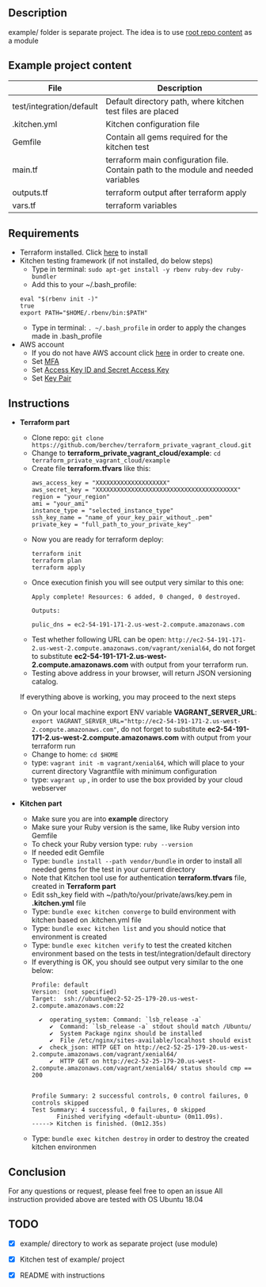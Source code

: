 ## Description
example/ folder is separate project. The idea is to use [root repo content](https://github.com/berchev/terraform_private_vagrant_cloud) as a module

## Example project content
| File                   | Description                      |
|         ---            |                ---               |
| test/integration/default | Default directory path, where kitchen test files are placed |
| .kitchen.yml | Kitchen configuration file |
| Gemfile | Contain all gems required for the kitchen test |
| main.tf | terraform main configuration file. Contain path to the module and needed variables |
| outputs.tf | terraform output after terraform apply |
| vars.tf | terraform variables |

## Requirements
- Terraform installed. Click [here](https://learn.hashicorp.com/terraform/getting-started/install.html) to install
- Kitchen testing framework (if not installed, do below steps)
  - Type in terminal: `sudo apt-get install -y rbenv ruby-dev ruby-bundler`
  - Add this to your ~/.bash_profile:
  ```
  eval "$(rbenv init -)"
  true
  export PATH="$HOME/.rbenv/bin:$PATH"
  ```
  - Type in terminal: `. ~/.bash_profile` in order to apply the changes made in .bash_profile
- AWS account
  - If you do not have AWS account click [here](https://aws.amazon.com/premiumsupport/knowledge-center/create-and-activate-aws-account/) in order to create one.
  - Set [MFA](https://docs.aws.amazon.com/general/latest/gr/aws-sec-cred-types.html#multi-factor-authentication)
  - Set [Access Key ID and Secret Access Key ](https://docs.aws.amazon.com/general/latest/gr/aws-sec-cred-types.html#access-keys-and-secret-access-keys)
  - Set [Key Pair](https://docs.aws.amazon.com/general/latest/gr/aws-sec-cred-types.html#key-pairs)

## Instructions
- **Terraform part**
  - Clone repo: `git clone https://github.com/berchev/terraform_private_vagrant_cloud.git`
  - Change to **terraform_private_vagrant_cloud/example**: `cd terraform_private_vagrant_cloud/example`
  - Create file **terraform.tfvars** like this:
    ```
    aws_access_key = "XXXXXXXXXXXXXXXXXXXX"
    aws_secret_key = "XXXXXXXXXXXXXXXXXXXXXXXXXXXXXXXXXXXXXXXX"
    region = "your_region"
    ami = "your_ami"
    instance_type = "selected_instance_type"
    ssh_key_name = "name_of your_key_pair_without_.pem"
    private_key = "full_path_to_your_private_key"
    ```
  - Now you are ready for terraform deploy:
    ``` 
    terraform init
    terraform plan
    terraform apply
    ```
  - Once execution finish you will see output very similar to this one:
    ```
    Apply complete! Resources: 6 added, 0 changed, 0 destroyed.

    Outputs:

    pulic_dns = ec2-54-191-171-2.us-west-2.compute.amazonaws.com
    ```
  - Test whether following URL can be open: `http://ec2-54-191-171-2.us-west-2.compute.amazonaws.com/vagrant/xenial64`, do not forget to substitute **ec2-54-191-171-2.us-west-2.compute.amazonaws.com** with output from your terraform run.
  - Testing above address in your browser, will return JSON versioning catalog.

  
  If everything above is working, you may proceed to the next steps
  - On your local machine export ENV variable **VAGRANT_SERVER_URL**: `export VAGRANT_SERVER_URL="http://ec2-54-191-171-2.us-west-2.compute.amazonaws.com"`, do not forget to substitute **ec2-54-191-171-2.us-west-2.compute.amazonaws.com** with output from your terraform run
  - Change to home: `cd $HOME`
  - type: `vagrant init -m vagrant/xenial64`, which will place to your current directory Vagrantfile with minimum configuration
  - type: `vagrant up` , in order to use the box provided by your cloud webserver

- **Kitchen part**
  - Make sure you are into **example** directory 
  - Make sure your Ruby version is the same, like Ruby version into Gemfile
  - To check your Ruby version type: `ruby --version`
  - If needed edit Gemfile
  - Type: `bundle install --path vendor/bundle` in order to install all needed gems for the test in your current directory
  - Note that Kitchen tool use for authentication **terraform.tfvars** file, created in **Terraform part**
  - Edit ssh_key field with ~/path/to/your/private/aws/key.pem in **.kitchen.yml** file
  - Type: `bundle exec kitchen converge` to build environment with kitchen based on .kitchen.yml file
  - Type: `bundle exec kitchen list` and you should notice that environment is created
  - Type: `bundle exec kitchen verify` to test the created kitchen environment based on the tests in test/integration/default directory
  - If everything is OK, you should see output very similar to the one below:
    ```
    Profile: default
    Version: (not specified)
    Target:  ssh://ubuntu@ec2-52-25-179-20.us-west-2.compute.amazonaws.com:22

      ✔  operating_system: Command: `lsb_release -a`
         ✔  Command: `lsb_release -a` stdout should match /Ubuntu/
         ✔  System Package nginx should be installed
         ✔  File /etc/nginx/sites-available/localhost should exist
      ✔  check_json: HTTP GET on http://ec2-52-25-179-20.us-west-2.compute.amazonaws.com/vagrant/xenial64/
         ✔  HTTP GET on http://ec2-52-25-179-20.us-west-2.compute.amazonaws.com/vagrant/xenial64/ status should cmp == 200


    Profile Summary: 2 successful controls, 0 control failures, 0 controls skipped
    Test Summary: 4 successful, 0 failures, 0 skipped
           Finished verifying <default-ubuntu> (0m11.09s).
    -----> Kitchen is finished. (0m12.35s)
  
    ``` 
  - Type: `bundle exec kitchen destroy` in order to destroy the created kitchen environmen

## Conclusion
For any questions or request, please feel free to open an issue
All instruction provided above are tested with OS Ubuntu 18.04

## TODO
- [x] example/ directory to work as separate project (use module)
- [x] Kitchen test of example/ project
- [x] README with instructions



